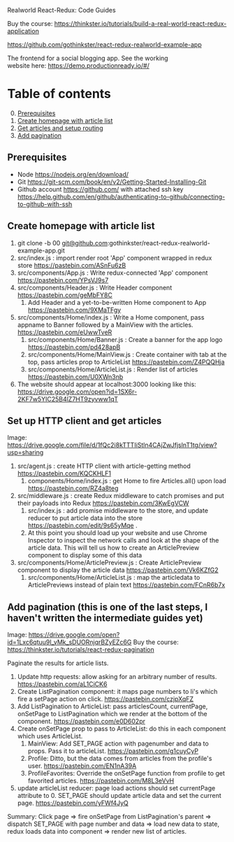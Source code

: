 Realworld React-Redux: Code Guides

Buy the course: https://thinkster.io/tutorials/build-a-real-world-react-redux-application

https://github.com/gothinkster/react-redux-realworld-example-app

The frontend for a social blogging app. See the working website here: https://demo.productionready.io/#/


# Table of contents
0. [Prerequisites](#prereqs)
1. [Create homepage with article list](#articlelist)
2. [Get articles and setup routing](#http)
10. [Add pagination](#pagination)

## Prerequisites <a name="prereqs"></a>
- Node https://nodejs.org/en/download/
- Git https://git-scm.com/book/en/v2/Getting-Started-Installing-Git
- Github account https://github.com/ with attached ssh key https://help.github.com/en/github/authenticating-to-github/connecting-to-github-with-ssh

## Create homepage with article list <a name="articlelist"></a>
1. git clone -b 00 git@github.com:gothinkster/react-redux-realworld-example-app.git
1. src/index.js : import render root 'App' component wrapped in redux store https://pastebin.com/ASnFu6zB
1. src/components/App.js : Write redux-connected 'App' component https://pastebin.com/YPsVJ9s7
1. src/components/Header.js : Write Header component https://pastebin.com/geMbFY8C
    1. Add Header and a yet-to-be-written Home component to App https://pastebin.com/9XMaTFgy
1. src/components/Home/index.js : Write a Home component, pass appname to Banner followed by a MainView with the articles. https://pastebin.com/eUwwTveR
    1. src/components/Home/Banner.js : Create a banner for the app logo https://pastebin.com/pd428apB
    2. src/components/Home/MainView.js : Create container with tab at the top, pass articles prop to ArticleList https://pastebin.com/Z4PQQHja
    3. src/components/Home/ArticleList.js : Render list of articles https://pastebin.com/U0XWn3nb
1. The website should appear at localhost:3000 looking like this: https://drive.google.com/open?id=1SX6r-2KF7w5YIC25B4lZ7HT9zyvww1qT

## Set up HTTP client and get articles <a name="http"></a>
Image: https://drive.google.com/file/d/1fQc2i8kTTTIiStln4CAjZwJfjslnT1tg/view?usp=sharing

1. src/agent.js : create HTTP client with article-getting method https://pastebin.com/KQCKHLF1
    1. components/Home/index.js : get Home to fire Articles.all() upon load https://pastebin.com/RZ4a8teg
1. src/middleware.js : create Redux middleware to catch promises and put their payloads into Redux https://pastebin.com/3KwEgVCW
    1. src/index.js : add promise middleware to the store, and update reducer to put article data into the store https://pastebin.com/edit/9s65yMqe .
    2. At this point you should load up your website and use Chrome Inspector to inspect the network calls and look at the shape of the article data. This will tell us how to create an ArticlePreview component to display some of this data
1. src/components/Home/ArticlePreview.js : Create ArticlePreview component to display the article data https://pastebin.com/Vk6KZfG2
    1. src/components/Home/ArticleList.js : map the articledata to ArticlePreviews instead of plain text https://pastebin.com/FCnR6b7x

## Add pagination (this is one of the last steps, I haven't written the intermediate guides yet) <a name="pagination"></a>
Image: https://drive.google.com/open?id=1Lxc6qtuu9I_vMk_sDUORnjqrBZyEZc6G
Buy the course: https://thinkster.io/tutorials/react-redux-pagination

Paginate the results for article lists.
1. Update http requests: allow asking for an arbitrary number of results. https://pastebin.com/aL1CiCK6
1. Create ListPagination component: it maps page numbers to li's which fire a setPage action on click. https://pastebin.com/czjpXqFZ
1. Add ListPagination to ArticleList: pass articlesCount, currentPage, onSetPage to ListPagination which we render at the bottom of the component. https://pastebin.com/e0D602pr
1. Create onSetPage prop to pass to ArticleList: do this in each component which uses ArticleList.
    1. MainView: Add SET_PAGE action with pagenumber and data to props. Pass it to articleList. https://pastebin.com/g1cuyCyP
    2. Profile: Ditto, but the data comes from articles from the profile's user. https://pastebin.com/EN1nA39A
    3. ProfileFavorites: Override the onSetPage function from profile to get favorited articles. https://pastebin.com/M8L3eVvH
1. update articleList reducer: page load actions should set currentPage attribute to 0. SET_PAGE should update article data and set the current page. https://pastebin.com/yFWf4JyQ

Summary: Click page => fire onSetPage from ListPagination's parent => dispatch SET_PAGE with page number and data => load new data to state, redux loads data into component => render new list of articles.
